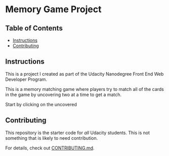 # Memory Game Project

## Table of Contents

* [Instructions](#instructions)
* [Contributing](#contributing)

## Instructions

This is a project I created as part of the Udacity Nanodegree Front End Web Developer Program.

This is a memory matching game where players try to match all of the cards in the game by uncovering two at a time to get a match.

Start by clicking on the uncovered 

## Contributing

This repository is the starter code for _all_ Udacity students. This is not something that is likely to need contribution.

For details, check out [CONTRIBUTING.md](CONTRIBUTING.md).
